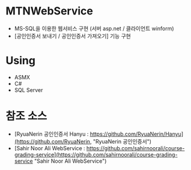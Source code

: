 # MTNWebService
- MS-SQL을 이용한 웹서비스 구현 (서버 asp.net / 클라이언트 winform)
- [공인인증서 보내기 / 공인인증서 가져오기] 기능 구현

# Using
- ASMX
- C#
- SQL Server

# 참조 소스
- [RyuaNerin 공인인증서 Hanyu : https://github.com/RyuaNerin/Hanyu](https://github.com/RyuaNerin, "RyuaNerin 공인인증서")
- [Sahir Noor Ali WebService : https://github.com/sahirnoorali/course-grading-service](https://github.com/sahirnoorali/course-grading-service "Sahir Noor Ali WebService")

